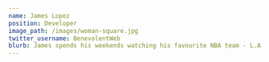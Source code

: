 ```yaml
---
name: James Lopez
position: Developer
image_path: /images/woman-square.jpg
twitter_username: BenevolentWeb
blurb: James spends his weekends watching his favourite NBA team - L.A. Clippers.
---
```

